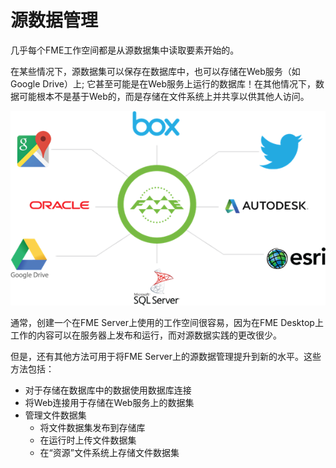 # 源数据管理

几乎每个FME工作空间都是从源数据集中读取要素开始的。

在某些情况下，源数据集可以保存在数据库中，也可以存储在Web服务（如Google Drive）上; 它甚至可能是在Web服务上运行的数据库！在其他情况下，数据可能根本不是基于Web的，而是存储在文件系统上并共享以供其他人访问。

![](../.gitbook/assets/img2.000.sourcedataintro.png)

通常，创建一个在FME Server上使用的工作空间很容易，因为在FME Desktop上工作的内容可以在服务器上发布和运行，而对源数据实践的更改很少。

但是，还有其他方法可用于将FME Server上的源数据管理提升到新的水平。这些方法包括：

* 对于存储在数据库中的数据使用数据库连接
* 将Web连接用于存储在Web服务上的数据集
* 管理文件数据集
  * 将文件数据集发布到存储库
  * 在运行时上传文件数据集
  * 在“资源”文件系统上存储文件数据集

